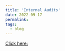 ```yaml
---
title: 'Internal Audits'
date: 2022-09-17
permalink: 
tags:
  - blog
---
```


[Click here:](https://hackmd.io/HwTWYl5WQ9qL2fgKjh6u-w?view)
